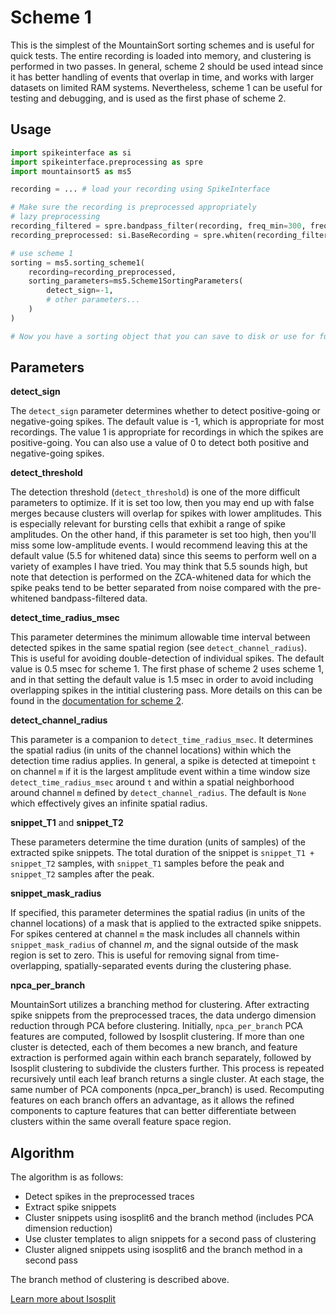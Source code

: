 # Scheme 1

This is the simplest of the MountainSort sorting schemes and is useful for quick tests. The entire recording is loaded into memory, and clustering is performed in two passes. In general, scheme 2 should be used intead since it has better handling of events that overlap in time, and works with larger datasets on limited RAM systems. Nevertheless, scheme 1 can be useful for testing and debugging, and is used as the first phase of scheme 2.

## Usage

```python
import spikeinterface as si
import spikeinterface.preprocessing as spre
import mountainsort5 as ms5

recording = ... # load your recording using SpikeInterface

# Make sure the recording is preprocessed appropriately
# lazy preprocessing
recording_filtered = spre.bandpass_filter(recording, freq_min=300, freq_max=6000)
recording_preprocessed: si.BaseRecording = spre.whiten(recording_filtered)

# use scheme 1
sorting = ms5.sorting_scheme1(
    recording=recording_preprocessed,
    sorting_parameters=ms5.Scheme1SortingParameters(
        detect_sign=-1,
        # other parameters...
    )
)

# Now you have a sorting object that you can save to disk or use for further analysis
```

## Parameters

**detect_sign**

The `detect_sign` parameter determines whether to detect positive-going or negative-going spikes. The default value is -1, which is appropriate for most recordings. The value 1 is appropriate for recordings in which the spikes are positive-going. You can also use a value of 0 to detect both positive and negative-going spikes.

**detect_threshold**

The detection threshold (`detect_threshold`) is one of the more difficult parameters to optimize. If it is set too low, then you may end up with false merges because clusters will overlap for spikes with lower amplitudes. This is especially relevant for bursting cells that exhibit a range of spike amplitudes. On the other hand, if this parameter is set too high, then you'll miss some low-amplitude events. I would recommend leaving this at the default value (5.5 for whitened data) since this seems to perform well on a variety of examples I have tried. You may think that 5.5 sounds high, but note that detection is performed on the ZCA-whitened data for which the spike peaks tend to be better separated from noise compared with the pre-whitened bandpass-filtered data.

**detect_time_radius_msec**

This parameter determines the minimum allowable time interval between detected spikes in the same spatial region (see `detect_channel_radius`). This is useful for avoiding double-detection of individual spikes. The default value is 0.5 msec for scheme 1. The first phase of scheme 2 uses scheme 1, and in that setting the default value is 1.5 msec in order to avoid including overlapping spikes in the intitial clustering pass. More details on this can be found in the [documentation for scheme 2](./scheme2.md).

**detect_channel_radius**

This parameter is a companion to `detect_time_radius_msec`. It determines the spatial radius (in units of the channel locations) within which the detection time radius applies. In general, a spike is detected at timepoint `t` on channel `m` if it is the largest amplitude event within a time window size `detect_time_radius_msec` around `t` and within a spatial neighborhood around channel `m` defined by `detect_channel_radius`. The default is `None` which effectively gives an infinite spatial radius.

**snippet_T1** and **snippet_T2**

These parameters determine the time duration (units of samples) of the extracted spike snippets. The total duration of the snippet is `snippet_T1 + snippet_T2` samples, with `snippet_T1` samples before the peak and `snippet_T2` samples after the peak.

**snippet_mask_radius**

If specified, this parameter determines the spatial radius (in units of the channel locations) of a mask that is applied to the extracted spike snippets. For spikes centered at channel `m` the mask includes all channels within `snippet_mask_radius` of channel $m$, and the signal outside of the mask region is set to zero. This is useful for removing signal from time-overlapping, spatially-separated events during the clustering phase.

**npca_per_branch**

MountainSort utilizes a branching method for clustering. After extracting spike snippets from the preprocessed traces, the data undergo dimension reduction through PCA before clustering. Initially, `npca_per_branch` PCA features are computed, followed by Isosplit clustering. If more than one cluster is detected, each of them becomes a new branch, and feature extraction is performed again within each branch separately, followed by Isosplit clustering to subdivide the clusters further. This process is repeated recursively until each leaf branch returns a single cluster. At each stage, the same number of PCA components (npca_per_branch) is used. Recomputing features on each branch offers an advantage, as it allows the refined components to capture features that can better differentiate between clusters within the same overall feature space region.

## Algorithm

The algorithm is as follows:

* Detect spikes in the preprocessed traces
* Extract spike snippets
* Cluster snippets using isosplit6 and the branch method (includes PCA dimension reduction)
* Use cluster templates to align snippets for a second pass of clustering
* Cluster aligned snippets using isosplit6 and the branch method in a second pass

The branch method of clustering is described above.

[Learn more about Isosplit](https://github.com/magland/isosplit6)

